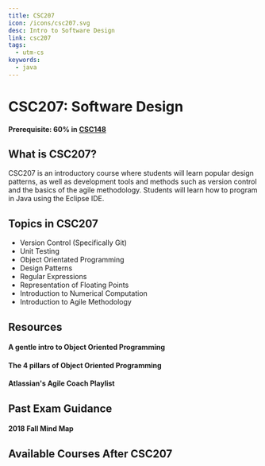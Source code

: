 ```yaml
---
title: CSC207
icon: /icons/csc207.svg
desc: Intro to Software Design
link: csc207
tags:
  - utm-cs
keywords:
  - java
---
```


# CSC207: Software Design

#### Prerequisite: 60% in [CSC148](./csc148)

<ExamText class-code="CSC207"></ExamText>

## What is CSC207?

CSC207 is an introductory course where students will learn popular design
patterns, as well as development tools and methods such as version control and
the basics of the agile methodology. Students will learn how to program in Java
using the Eclipse IDE.

## Topics in CSC207

- Version Control (Specifically Git)
- Unit Testing
- Object Orientated Programming
- Design Patterns
- Regular Expressions
- Representation of Floating Points
- Introduction to Numerical Computation
- Introduction to Agile Methodology

## Resources

#### A gentle intro to Object Oriented Programming

<VideoContainer vid-src="https://www.youtube.com/embed/xoL6WvCARJY"></VideoContainer>

#### The 4 pillars of Object Oriented Programming

<VideoContainer vid-src="https://www.youtube.com/embed/pTB0EiLXUC8"></VideoContainer>

#### Atlassian's Agile Coach Playlist

<VideoContainer vid-src="https://www.youtube.com/embed/videoseries?list=PLaD4FvsFdarT0B2yi9byhKWYX1YmrkrpC"></VideoContainer>

## Past Exam Guidance

#### 2018 Fall Mind Map

<VideoContainer vid-src="https://www.mindmeister.com/maps/public_map_shell/1386387580/csc207-2018-exam?width=600&height=400&z=auto&no_share=1"></VideoContainer>

## Available Courses After CSC207

<Accordion :data="['CSC209', 'CSC263']"></Accordion>
